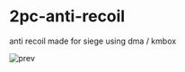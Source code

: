 # 2pc-anti-recoil
anti recoil made for siege using dma / kmbox

![prev](https://i.imgur.com/NX6GedS.png)
